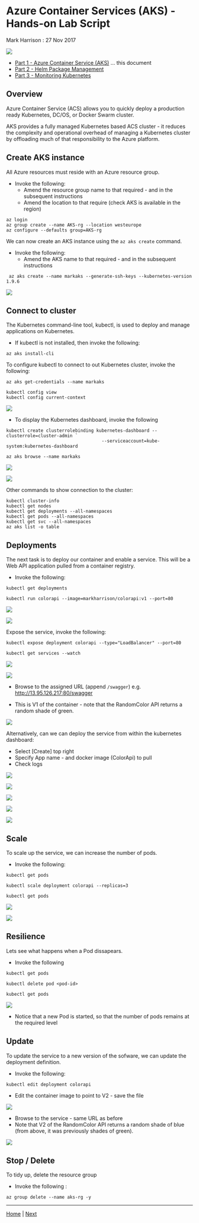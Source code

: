 # Azure Container Services (AKS) - Hands-on Lab Script

Mark Harrison : 27 Nov 2017

![](Images/AKS.png)

- [Part 1 - Azure Container Service (AKS)](aks-1.md) ... this document 
- [Part 2 - Helm Package Management](aks-2.md)
- [Part 3 - Monitoring Kubernetes](aks-3.md)

## Overview

Azure Container Service (ACS) allows you to quickly deploy a production ready Kubernetes, DC/OS, or Docker Swarm cluster.

AKS provides a fully managed Kubernetes based ACS cluster - it   reduces the complexity and operational overhead of managing a Kubernetes cluster by offloading much of that responsibility to the Azure platform.

## Create AKS instance

All Azure resources must reside with an Azure resource group.

- Invoke the following:
  - Amend the resource group name to that required - and in the subsequent instructions
  - Amend the location to that require (check AKS is available in the region)

```text
az login
az group create --name AKS-rg --location westeurope
az configure --defaults group=AKS-rg
```

We can now create an AKS instance using the `az aks create` command.

- Invoke the following:
  - Amend the AKS name to that required - and in the subsequent instructions

```text
 az aks create --name markaks --generate-ssh-keys --kubernetes-version 1.9.6
```

![](Images/AKSCreate.png)

## Connect to cluster

The Kubernetes command-line tool, kubectl, is used to deploy and manage applications on Kubernetes.

- If kubectl is not installed, then invoke the following:

```text
az aks install-cli
```

To configure kubectl to connect to out Kubernetes cluster, invoke the following:

```text
az aks get-credentials --name markaks

kubectl config view
kubectl config current-context
```

![](Images/AKSGetCredentials.png)

- To display the Kubernetes dashboard, invoke the following

```text
kubectl create clusterrolebinding kubernetes-dashboard --clusterrole=cluster-admin ` 
                                    --serviceaccount=kube-system:kubernetes-dashboard
                                    
az aks browse --name markaks
```

![](Images/AKSDashboard.png)

![](Images/AKSDashboard2.png)

Other commands to show connection to the cluster:

```text
kubectl cluster-info
kubectl get nodes
kubectl get deployments --all-namespaces
kubectl get pods --all-namespaces
kubectl get svc --all-namespaces
az aks list -o table
```

## Deployments

The next task is to deploy our container and enable a service.  This will be a Web API application pulled from a container registry.

- Invoke the following:

```text
kubectl get deployments

kubectl run colorapi --image=markharrison/colorapi:v1 --port=80
```

![](Images/AKSRun.png)

![](Images/AKSRun2.png)

Expose the service, invoke the following:

```text
kubectl expose deployment colorapi --type="LoadBalancer" --port=80

kubectl get services --watch
```

![](Images/AKSExpose.png)

![](Images/AKSExpose2.png)

- Browse to the assigned URL (append `/swagger`) e.g. <http://13.95.126.217:80/swagger>

- This is V1 of the container - note that the RandomColor API returns a random shade of green.

![](Images/AKSDeployedService.png)

Alternatively, can we can deploy the service from within the kubernetes dashboard:

- Select [Create] top right
- Specify App name - and docker image (ColorApi) to pull
- Check logs

![](Images/AKSDeploymentDB1.png)

![](Images/AKSDeploymentDB2.png)

![](Images/AKSDeploymentDB3.png)

![](Images/AKSDeploymentDB4.png)

![](Images/AKSDeploymentDB5.png)

## Scale

To scale up the service, we can increase the number of pods.

- Invoke the following:

```text
kubectl get pods

kubectl scale deployment colorapi --replicas=3

kubectl get pods
```

![](Images/AKSScale.png)

![](Images/AKSScaleDB.png)

## Resilience

Lets see what happens when a Pod dissapears.

- Invoke the following

```text
kubectl get pods

kubectl delete pod <pod-id>

kubectl get pods
```

![](Images/AKSKillPod.png)

- Notice that a new Pod is started, so that the number of pods remains at the required level

## Update

To update the service to a new version of the sofware, we can update the deployment definition.

- Invoke the following:

```text
kubectl edit deployment colorapi
```

- Edit the container image to point to V2 - save the file

![](Images/AKSUpdate.png)

- Browse to the service - same URL as before
- Note that V2 of the RandomColor API returns a random shade of blue (from above, it was previously shades of green).

![](Images/AKSDeployedService2.png)

## Stop / Delete

To tidy up, delete the resource group

- Invoke the following :

```text
az group delete --name aks-rg -y
```

---
[Home](aks-0.md) | [Next](aks-2.md)
